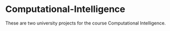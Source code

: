 # Computational-Intelligence

These are two university projects for the course Computational Intelligence.
